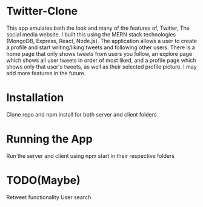 # Twitter-Clone

This app emulates both the look and many of the features of, Twitter, The social media website. I built this using the MERN stack technologies (MongoDB, Express, React, Node.js). The application allows a user to create a profile and start writing/liking tweets and following other users. There is a home page that only shows tweets from users you follow, an explore page which shows all user tweets in order of most liked, and a profile page which shows only that user's tweets, as well as their selected profile picture. I may add more features in the future.

# Installation

Clone repo and npm install for both server and client folders

# Running the App

Run the server and client using npm start in their respective folders

# TODO(Maybe)

Retweet functionality
User search

